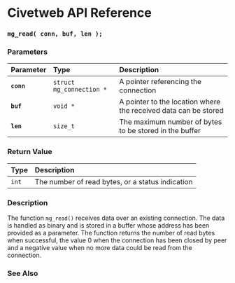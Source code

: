 # Civetweb API Reference

### `mg_read( conn, buf, len );`

### Parameters

| Parameter | Type | Description |
| :--- | :--- | :--- |
|**`conn`**|`struct mg_connection *`| A pointer referencing the connection |
|**`buf`**|`void *`| A pointer to the location where the received data can be stored |
|**`len`**|`size_t`| The maximum number of bytes to be stored in the buffer |

### Return Value

| Type | Description |
| :--- | :--- |
|`int`| The number of read bytes, or a status indication |

### Description

The function `mg_read()` receives data over an existing connection. The data is handled as
binary and is stored in a buffer whose address has been provided as a parameter. The function
returns the number of read bytes when successful, the value 0 when the connection has been
closed by peer and a negative value when no more data could be read from the connection.

### See Also

